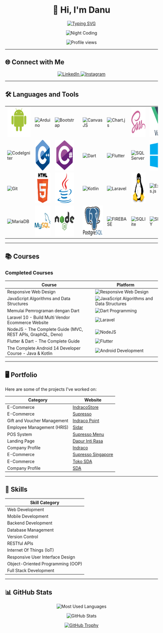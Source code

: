 <h1 align="center">👋 Hi, I'm Danu</h1>  
<p align="center">  
    <a href="https://git.io/typing-svg">  
        <img src="https://readme-typing-svg.herokuapp.com?font=Fira+Code&weight=450&size=35&duration=2500&pause=1300&color=F7D613&center=true&vCenter=true&random=false&width=1000&lines=Welcome+to+my+Github+profile+!;I'm+a+Web+and+Mobile+Apps+Developer." alt="Typing SVG">  
    </a>  
</p>  
  
<p align="center">  
    <img alt="Night Coding" src="https://media3.giphy.com/media/v1.Y2lkPTc5MGI3NjExOTJ6NGE4cmd6MmR5ZXN5dnk3eGY3MzZ1M2I2YmJ0cHJoZG53YzZ3MSZlcD12MV9pbnRlcm5hbF9naWZfYnlfaWQmY3Q9Zw/wLNuW1tCKRiPmDV5Y4/giphy.webp" width="30%" height="auto" />  
</p>  
  
<p align="center">  
    <img src="https://komarev.com/ghpvc/?username=danu-nur&label=Profile%20views&color=0e75b6&style=flat" alt="Profile views" />  
</p>  
  
---  
  
## 🌐 Connect with Me  
<p align="center">  
    <a href="https://linkedin.com/in/danu-nur-irwanto-36a03811b" target="_blank">  
        <img src="https://raw.githubusercontent.com/rahuldkjain/github-profile-readme-generator/master/src/images/icons/Social/linked-in-alt.svg" alt="LinkedIn" height="80" width="80" />  
    </a>  
    <a href="https://instagram.com/danu_irwant" target="_blank">  
        <img src="https://raw.githubusercontent.com/rahuldkjain/github-profile-readme-generator/master/src/images/icons/Social/instagram.svg" alt="Instagram" height="80" width="80" />  
    </a>  
</p>  
  
---  
  
## 🛠️ Languages and Tools  

|  |  |  |  |  |  |  |  |
|---|---|---|---|---|---|---|---|  
| <img src="https://raw.githubusercontent.com/devicons/devicon/master/icons/android/android-original-wordmark.svg" alt="Android" width="100" height="100" /> | <img src="https://cdn.worldvectorlogo.com/logos/arduino-1.svg" alt="Arduino" width="100" height="100" /> | <img src="https://cdn.jsdelivr.net/gh/devicons/devicon@latest/icons/bootstrap/bootstrap-original.svg" alt="Bootstrap" width="100" height="100" /> | <img src="https://raw.githubusercontent.com/devicons/devicon/master/icons/c/c-original.svg" alt="C" width="100" height="100" /> | <img src="https://encrypted-tbn0.gstatic.com/images?q=tbn:ANd9GcRu30x4C2fJ9voO9wYYlxn8UJ1iqMX2W9XHcQ&s" alt="CanvasJS" width="100" height="100" /> | <img src="https://www.chartjs.org/media/logo-title.svg" alt="Chart.js" width="100" height="100" /> | <img src="https://raw.githubusercontent.com/devicons/devicon/master/icons/sass/sass-original.svg" alt="Sass" width="100" height="100" /> | <img src="https://raw.githubusercontent.com/devicons/devicon/master/icons/vuejs/vuejs-original-wordmark.svg" alt="Vue.js" width="100" height="100" /> |
| <img src="https://cdn.worldvectorlogo.com/logos/codeigniter.svg" alt="CodeIgniter" width="100" height="100" /> | <img src="https://raw.githubusercontent.com/devicons/devicon/master/icons/cplusplus/cplusplus-original.svg" alt="C++" width="100" height="100" /> | <img src="https://raw.githubusercontent.com/devicons/devicon/master/icons/csharp/csharp-original.svg" alt="C#" width="100" height="100" /> | <img src="https://raw.githubusercontent.com/devicons/devicon/master/icons/css3/css3-original-wordmark.svg" alt="CSS3" width="100" height="100" /> | <img src="https://www.vectorlogo.zone/logos/dartlang/dartlang-icon.svg" alt="Dart" width="100" height="100" /> | <img src="https://www.vectorlogo.zone/logos/flutterio/flutterio-icon.svg" alt="Flutter" width="100" height="100" /> | <img src="https://upload.wikimedia.org/wikipedia/he/thumb/3/39/Microsoft_SQL_server_logo.png/250px-Microsoft_SQL_server_logo.png" alt="SQL Server" width="100" height="100" /> | <img src="https://raw.githubusercontent.com/devicons/devicon/master/icons/windows8/windows8-original.svg" alt="Windows" width="100" height="100" /> |
| <img src="https://www.vectorlogo.zone/logos/git-scm/git-scm-icon.svg" alt="Git" width="100" height="100" /> | <img src="https://raw.githubusercontent.com/devicons/devicon/master/icons/html5/html5-original-wordmark.svg" alt="HTML5" width="100" height="100" /> | <img src="https://raw.githubusercontent.com/devicons/devicon/master/icons/java/java-original.svg" alt="Java" width="100" height="100" /> | <img src="https://raw.githubusercontent.com/devicons/devicon/master/icons/javascript/javascript-original.svg" alt="JavaScript" width="100" height="100" /> | <img src="https://www.vectorlogo.zone/logos/kotlinlang/kotlinlang-icon.svg" alt="Kotlin" width="100" height="100" /> | <img src="https://laravel.com/img/logomark.min.svg" alt="Laravel" width="100" height="100" /> | <img src="https://raw.githubusercontent.com/devicons/devicon/master/icons/linux/linux-original.svg" alt="Linux" width="100" height="100" /> | <img src="http://www.jonclawson.com/sites/jonclawson.com/files/imagecache/small/expressjs_logo.png" alt="Express.js" width="100" height="70" /> | <img src="https://www.vectorlogo.zone/logos/firebase/firebase-icon.svg" alt="Firebase" width="100" height="100" /> |
| <img src="https://www.vectorlogo.zone/logos/mariadb/mariadb-icon.svg" alt="MariaDB" width="100" height="100" /> | <img src="https://raw.githubusercontent.com/devicons/devicon/master/icons/mysql/mysql-original-wordmark.svg" alt="MySQL" width="100" height="100" /> | <img src="https://raw.githubusercontent.com/devicons/devicon/master/icons/nodejs/nodejs-original-wordmark.svg" alt="Node.js" width="100" height="100" /> | <img src="https://raw.githubusercontent.com/devicons/devicon/master/icons/php/php-original.svg" alt="PHP" width="100" height="100" /> | <img src="https://raw.githubusercontent.com/devicons/devicon/master/icons/postgresql/postgresql-original-wordmark.svg" alt="PostgreSQL" width="100" height="100" /> | <img src="https://cdn.jsdelivr.net/gh/devicons/devicon@latest/icons/firebase/firebase-original-wordmark.svg" alt="FIREBASE" width="100" height="100" /> | <img src="https://cdn.jsdelivr.net/gh/devicons/devicon@latest/icons/sqlite/sqlite-original-wordmark.svg" alt="SQLlite" width="100" height="100" /> | <img src="https://cdn-icons-png.flaticon.com/512/5968/5968941.png" alt="SHOPIFY" width="100" height="100" /> |


---  
  
## 📚 Courses  
### Completed Courses  
| Course | Platform |  
|--------|-------|  
| Responsive Web Design | <img src="https://encrypted-tbn0.gstatic.com/images?q=tbn:ANd9GcToG-Qp0K4UBPzNfu7JeUEZUZuEZNYmUFTZo3eTvUoDg2iamY8vNWDfy455DExnyCO26A&usqp=CAU" height="50" alt="Responsive Web Design" /> |  
| JavaScript Algorithms and Data Structures | <img src="https://encrypted-tbn0.gstatic.com/images?q=tbn:ANd9GcRb7UY8hxIdVjK8FAlrbGagSywJUTPZWTQ6Wg&s" height="50" alt="JavaScript Algorithms and Data Structures" /> |  
| Memulai Pemrograman dengan Dart | <img src="https://encrypted-tbn0.gstatic.com/images?q=tbn:ANd9GcSyttEt681hSia3uHYLr65Y0oe4z9U4UeU_pLmDtIUeoMaT3m4ElMFCcJm5D9r9yVdm5bo&usqp=CAU" height="50" alt="Dart Programming" /> |  
| Laravel 10 - Build Multi Vendor Ecommerce Website | <img src="https://encrypted-tbn0.gstatic.com/images?q=tbn:ANd9GcSyttEt681hSia3uHYLr65Y0oe4z9U4UeU_pLmDtIUeoMaT3m4ElMFCcJm5D9r9yVdm5bo&usqp=CAU" height="50" alt="Laravel" /> |  
| NodeJS - The Complete Guide (MVC, REST APIs, GraphQL, Deno) | <img src="https://encrypted-tbn0.gstatic.com/images?q=tbn:ANd9GcSyttEt681hSia3uHYLr65Y0oe4z9U4UeU_pLmDtIUeoMaT3m4ElMFCcJm5D9r9yVdm5bo&usqp=CAU" height="50" alt="NodeJS" /> |  
| Flutter & Dart - The Complete Guide | <img src="https://encrypted-tbn0.gstatic.com/images?q=tbn:ANd9GcSyttEt681hSia3uHYLr65Y0oe4z9U4UeU_pLmDtIUeoMaT3m4ElMFCcJm5D9r9yVdm5bo&usqp=CAU" height="50" alt="Flutter" /> |  
| The Complete Android 14 Developer Course - Java & Kotlin | <img src="https://encrypted-tbn0.gstatic.com/images?q=tbn:ANd9GcSyttEt681hSia3uHYLr65Y0oe4z9U4UeU_pLmDtIUeoMaT3m4ElMFCcJm5D9r9yVdm5bo&usqp=CAU" height="50" alt="Android Development" /> |  
  
---  
  
## 🖥️ Portfolio    
Here are some of the projects I've worked on:     
  
| Category                     | Website |  
|------------------------------|---------|  
| E-Commerce                   | <a href="https://indracostore.com" target="_blank">IndracoStore</a> |  
| E-Commerce                   | <a href="https://supresso.co.id" target="_blank">Supresso</a> |  
| Gift and Voucher Management   | <a href="https://point.indraco.com" target="_blank">Indraco Point</a> |  
| Employee Management (HRIS)   | <a href="https://new.sidar.id/authsignin" target="_blank">Sidar</a> |  
| POS System                   | <a href="https://menu.supresso.co.id" target="_blank">Supresso Menu</a> |  
| Landing Page                 | <a href="https://dapurintirasa.com" target="_blank">Dapur Inti Rasa</a> |  
| Company Profile              | <a href="https://indraco.com" target="_blank">Indraco</a> |  
| E-Commerce                   | <a href="https://supresso.com" target="_blank">Supresso Singapore</a> |  
| E-Commerce                   | <a href="https://tokosda.com" target="_blank">Toko SDA</a> |  
| Company Profile              | <a href="https://sda.co.id" target="_blank">SDA</a> |  
  
---  
  
## 💼 Skills  
| Skill Category |   
|----------------|  
| Web Development | 
| Mobile Development |
| Backend Development |
| Database Management |
| Version Control | 
| RESTful APIs |  
| Internet Of Things (IoT) |
| Responsive User Interface Design |  
| Object-Oriented Programming (OOP) |  
| Full Stack Development |  
  
---  
  
## 📊 GitHub Stats  
<p align="center">  
    <img src="https://github-readme-stats.vercel.app/api/top-langs?username=danu-nur&theme=tokyonight&show_icons=true&locale=en&layout=compact" alt="Most Used Languages" />  
</p>  
<p align="center">  
    <img src="https://github-readme-stats.vercel.app/api?username=danu-nur&theme=tokyonight&show_icons=true&locale=en" alt="GitHub Stats" />  
</p>  
<!-- <p align="center">
    <img src="https://streak-stats.demolab.com?user=danu-nur&theme=tokyonight&date_format=j%20M%5B%20Y%5D&mode=weekly" />
</p>  -->
<p align="center">  
    <a href="https://github.com/ryo-ma/github-profile-trophy">  
        <img src="https://github-profile-trophy.vercel.app/?username=danu-nur&theme=tokyonight" alt="GitHub Trophy" />  
    </a>  
</p>  
